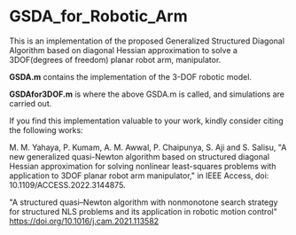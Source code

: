 # GSDA_for_Robotic_Arm
This is an implementation of the proposed Generalized Structured Diagonal Algorithm based on diagonal Hessian approximation
to solve a 3DOF(degrees of freedom) planar robot arm, manipulator.

**GSDA.m** contains the implementation of the 3-DOF robotic model.

**GSDAfor3DOF.m** is where the above GSDA.m is called, and simulations are carried out.


If you find this implementation valuable to your work, kindly consider citing the following works:

M. M. Yahaya, P. Kumam, A. M. Awwal, P. Chaipunya, S. Aji and S. Salisu, "A new generalized quasi-Newton algorithm based 
on structured diagonal Hessian approximation for solving nonlinear least-squares problems 
with application to 3DOF planar robot arm manipulator," in IEEE Access, doi: 10.1109/ACCESS.2022.3144875.

"A structured quasi–Newton algorithm with nonmonotone search strategy for structured NLS problems
and its application in robotic motion control"
https://doi.org/10.1016/j.cam.2021.113582
